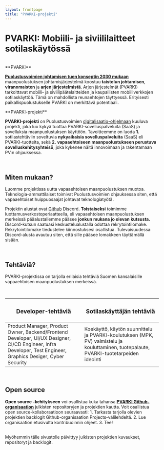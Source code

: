 ```yaml
---
layout: frontpage
title: "PVARKI-projekti"
---
```


# PVARKI: Mobiili- ja siviililaitteet sotilaskäytössä
<br />

<div class="columncontainer">

<div class="columni" markdown="span">
**PVARKI**
<br />


**[Puolustusvoimien johtamisen tuen konseptin 2030 mukaan](https://maavoimat.fi/maapuolustuksen-johtaminen-2030-luvulla)** maanpuolustuksen johtamisjärjestelmä koostuu **taistelun johtamisen**, **viranomaisten** ja **arjen järjestelmistä**. Arjen järjestelmät (PVARKI) tarkoittavat mobiili- ja siviilipäätelaitteiden ja kaupallisten mobiiliverkkojen sotilaskäyttöä. Tämä on mahdollista reunaehtojen täyttyessä. Erityisesti paikallispuolustukselle PVARKI on merkittävä potentiaali.</div>

<div class="columni" markdown="span">
**PVARKI-projekti**
<br />


**PVARKI-projekti** on Puolustusvoimien [digitalisaatio-ohjelmaan](https://puolustusvoimat.fi/digitalisaatio) kuuluva projekti, joka luo kykyä tuottaa PVARKI-sovelluspalveluita (SaaS) ja sovelluksia maanpuolustuksen käyttöön. Tavoitteemme on luoda **1.** sotilastehtäviin soveltuvia **nykyaikaisia sovelluspalveluita** (SaaS) eli PVARKI-tuotteita, sekä **2.** **vapaaehtoiseen maanpuolustukseen perustuva sovelluskehitysyhteisö**, joka kykenee näitä innovoimaan ja rakentamaan PV:n ohjauksessa.
</div>
</div>
<br />

## Miten mukaan?
Luomme projektissa uutta vapaaehtoisen maanpuolustuksen muotoa. Teknologia-ammattilaiset toimivat Puolustusvoimien ohjauksessa siten, että vapaaehtoiset huippuosaajat johtavat teknologiatyötä.

Projektin alustat ovat [Github](https://github.com/pvarki) Discord. **Toistaiseksi** toimimme luottamusverkostoperiaatteella, eli vapaaehtoisen maanpuolustuksen merkeissä pääalustallemme pääsee **jonkun mukana jo olevan kutsusta.** Discord-kutsun saatuasi keskustelualustalla odottaa rekrytointilomake. Rekrytointilomake tiedustelee kiinnostuksesi osallistua. Tulevaisuudessa Discord-alusta avautuu siten, että sille pääsee lomakkeen täyttämällä sisään. 

<br />

## Tehtäviä?
PVARKI-projektissa on tarjolla erilaisia tehtäviä Suomen kansalaisille vapaaehtoisen maanpuolustuksen merkeissä.

<br />

<table>
<colgroup>
<col width="50%" />
<col width="50%" />
</colgroup>
<thead>
<tr class="header">
<th><h3>Developer-tehtäviä</h3></th>
<th><h3>Sotilaskäyttäjän tehtäviä</h3></th>
</tr>
</thead>
<tbody>
<tr>
<td markdown="span">Product Manager, Product Owner, Backend/Frontend Developer, UI/UX Designer, CI/CD Engineer, Infra Developer, Test Engineer, Graphics Desiger, Cyber Security</td>
<td markdown="span">Koekäyttö, käytön suunnittelu ja PVARKI-koulutuksen (MPK, PV) valmistelu ja kouluttaminen, tuotepalaute, PVARKI-tuotetarpeiden ideointi</td>
</tr>
</tbody>
</table>

<br />


## Open source
**Open source -kehitykseen** voi osallistua kuka tahansa **[PVARKI Github-organisaation](https://github.com/pvarki)** julkisten repositoryjen ja projektien kautta. Voit osallistua open source-kollaboraatioon seuraavasti: 1. Tarkasta tarjolla olevien projektien backlogit Github-organisaation Projects-välilehdeltä. 2. Lue organisaation etusivulta kontribuoinnin ohjeet. 3. Tee!

<br />
Myöhemmin tälle sivustolle päivittyy julkisten projektien kuvaukset, repositoryt ja backlogit.

<br />